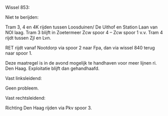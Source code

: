 Wissel 853:

Niet te berijden:

Tram 3, 4 en 4K 
rijden tussen Loosduinen/ De Uithof en Station Laan van NOI laag. 
Tram 3 blijft in Zoetermeer Zcw spoor 4 – Zcw spoor 1 v.v.
Tram 4 rijdt tussen Zjl en Lvn.

RET 
rijdt vanaf Nootdorp via spoor 2 naar Fpa, dan via wissel 840 terug naar spoor
1.

Deze maatregel is in de avond mogelijk te handhaven voor meer lijnen ri. Den
Haag.
Exploitatie blijft dan gehandhaafd.

Vast linksleidend:

Geen probleem.

Vast rechtsleidend:

Richting Den Haag rijden via Pkv spoor 3.
